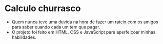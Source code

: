 # Calculo churrasco

- Quem nunca teve uma duvida na hora de fazer um rateio com os amigos para saber quando cada um tem que pagar. 
- O  projeto foi feito em HTML, CSS e JavaScript para aperfeiçoar minhas habilidades.
